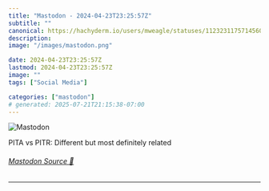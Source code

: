 ```yaml
---
title: "Mastodon - 2024-04-23T23:25:57Z"
subtitle: ""
canonical: https://hachyderm.io/users/mweagle/statuses/112323117571456050
description:
image: "/images/mastodon.png"

date: 2024-04-23T23:25:57Z
lastmod: 2024-04-23T23:25:57Z
image: ""
tags: ["Social Media"]

categories: ["mastodon"]
# generated: 2025-07-21T21:15:38-07:00
---
```

![Mastodon](/images/mastodon.png)

<p>PITA vs PITR: Different but most definitely related</p>


###### [Mastodon Source 🐘](https://hachyderm.io/@mweagle/112323117571456050)

___
